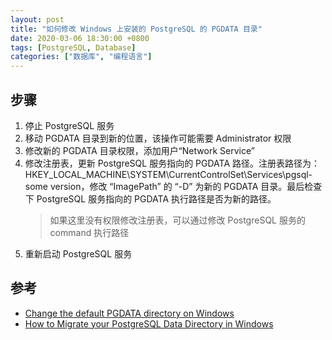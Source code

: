 ```yaml
---
layout: post
title: "如何修改 Windows 上安装的 PostgreSQL 的 PGDATA 目录"
date: 2020-03-06 18:30:00 +0800
tags: [PostgreSQL, Database]
categories: ["数据库", "编程语言"]
---
```


## 步骤

1. 停止 PostgreSQL 服务
1. 移动 PGDATA 目录到新的位置，该操作可能需要 Administrator 权限
1. 修改新的 PGDATA 目录权限，添加用户“Network Service”
1. 修改注册表，更新 PostgreSQL 服务指向的 PGDATA 路径。注册表路径为：HKEY_LOCAL_MACHINE\SYSTEM\CurrentControlSet\Services\pgsql-some version，修改 “ImagePath” 的 “-D” 为新的 PGDATA 目录。最后检查下 PostgreSQL 服务指向的 PGDATA 执行路径是否为新的路径。
   > 如果这里没有权限修改注册表，可以通过修改 PostgreSQL 服务的 command 执行路径
1. 重新启动 PostgreSQL 服务

## 参考

- [Change the default PGDATA directory on Windows](https://wiki.postgresql.org/wiki/Change_the_default_PGDATA_directory_on_Windows)
- [How to Migrate your PostgreSQL Data Directory in Windows](https://radumas.info/blog/tutorial/2016/08/08/Migrating-PostgreSQL-Data-Directory-Windows.html)
